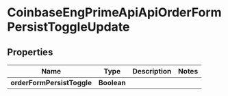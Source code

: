
# CoinbaseEngPrimeApiApiOrderFormPersistToggleUpdate

## Properties
Name | Type | Description | Notes
------------ | ------------- | ------------- | -------------
**orderFormPersistToggle** | **Boolean** |  | 



